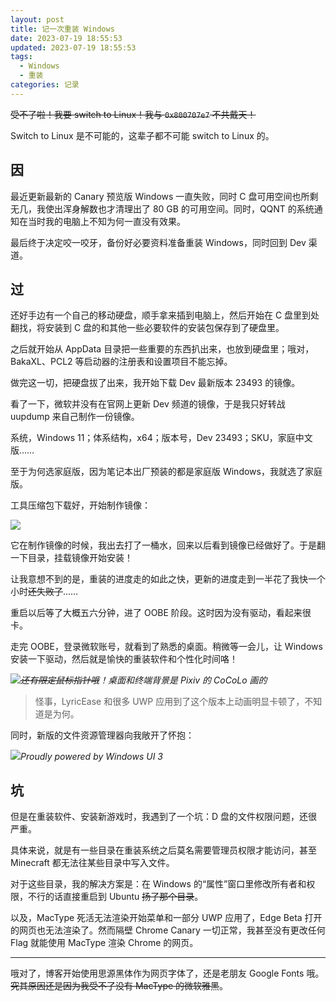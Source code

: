 ```yaml
---
layout: post
title: 记一次重装 Windows
date: 2023-07-19 18:55:53
updated: 2023-07-19 18:55:53
tags:
  - Windows
  - 重装
categories: 记录
---
```


~~受不了啦！我要 switch to Linux！我与 `0x800707e7` 不共戴天！~~

Switch to Linux 是不可能的，这辈子都不可能 switch to Linux 的。

<!-- more -->

## 因

最近更新最新的 Canary 预览版 Windows 一直失败，同时 C 盘可用空间也所剩无几，我使出浑身解数也才清理出了 80 GB 的可用空间。同时，QQNT 的系统通知在当时我的电脑上不知为何一直没有效果。

最后终于决定咬一咬牙，备份好必要资料准备重装 Windows，同时回到 Dev 渠道。

## 过

还好手边有一个自己的移动硬盘，顺手拿来插到电脑上，然后开始在 C 盘里到处翻找，将安装到 C 盘的和其他一些必要软件的安装包保存到了硬盘里。

之后就开始从 AppData 目录把一些重要的东西扒出来，也放到硬盘里；哦对，BakaXL、PCL2 等启动器的注册表和设置项目不能忘掉。

做完这一切，把硬盘拔了出来，我开始下载 Dev 最新版本 23493 的镜像。

看了一下，微软并没有在官网上更新 Dev 频道的镜像，于是我只好转战 uupdump 来自己制作一份镜像。

系统，Windows 11；体系结构，x64；版本号，Dev 23493；SKU，家庭中文版……

至于为何选家庭版，因为笔记本出厂预装的都是家庭版 Windows，我就选了家庭版。

工具压缩包下载好，开始制作镜像：

![](https://r2.lihaoyu.cn/2023/07/19/30223c1fed2efedb5d38729a09659950.webp)

它在制作镜像的时候，我出去打了一桶水，回来以后看到镜像已经做好了。于是翻一下目录，挂载镜像开始安装！

让我意想不到的是，重装的进度走的如此之快，更新的进度走到一半花了我快一个小时~~还失败了~~……

重启以后等了大概五六分钟，进了 OOBE 阶段。这时因为没有驱动，看起来很卡。

走完 OOBE，登录微软账号，就看到了熟悉的桌面。稍微等一会儿，让 Windows 安装一下驱动，然后就是愉快的重装软件和个性化时间咯！

![](https://r2.lihaoyu.cn/2023/07/19/a8cdf347270da80b3f67405022696583.webp)_~~还有限定鼠标指针哦~~！桌面和终端背景是 Pixiv 的 CoCoLo 画的_

> 怪事，LyricEase 和很多 UWP 应用到了这个版本上动画明显卡顿了，不知道是为何。

同时，新版的文件资源管理器向我敞开了怀抱：

![](https://r2.lihaoyu.cn/2023/07/19/f719a8496bc0a3c69e784c93ce3b1064.webp)_Proudly powered by Windows UI 3_

## 坑

但是在重装软件、安装新游戏时，我遇到了一个坑：D 盘的文件权限问题，还很严重。

具体来说，就是有一些目录在重装系统之后莫名需要管理员权限才能访问，甚至 Minecraft 都无法往某些目录中写入文件。

对于这些目录，我的解决方案是：在 Windows 的“属性”窗口里修改所有者和权限，不行的话直接重启到 Ubuntu ~~扬了那个目录~~。

以及，MacType 死活无法渲染开始菜单和一部分 UWP 应用了，Edge Beta 打开的网页也无法渲染了。然而隔壁 Chrome Canary 一切正常，我甚至没有更改任何 Flag 就能使用 MacType 渲染 Chrome 的网页。

---

哦对了，博客开始使用思源黑体作为网页字体了，还是老朋友 Google Fonts 哦。~~究其原因还是因为我受不了没有 MacType 的微软雅黑~~。